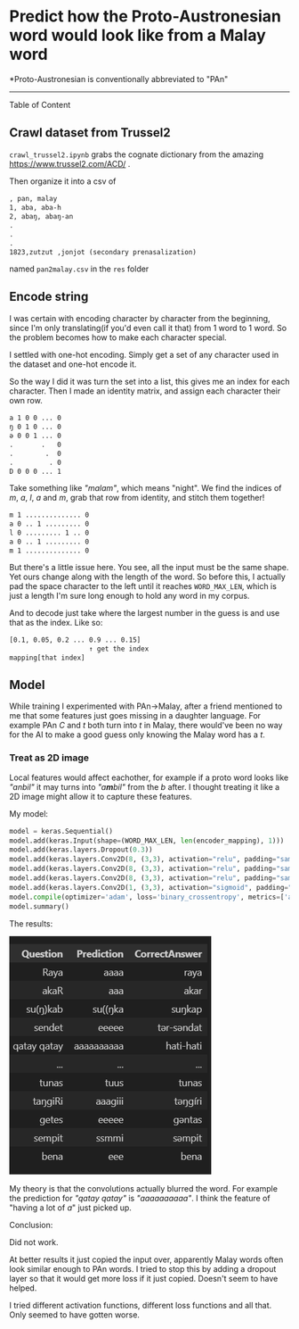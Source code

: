 # Predict how the Proto-Austronesian word would look like from a Malay word

\*Proto-Austronesian is conventionally abbreviated to "PAn"

---

Table of Content

## Crawl dataset from Trussel2

`crawl_trussel2.ipynb` grabs the cognate dictionary from the amazing https://www.trussel2.com/ACD/ .

Then organize it into a csv of

```csv
, pan, malay
1, aba, aba-h
2, abaŋ, abaŋ-an
.
.
.
1823,zutzut	,jonjot (secondary prenasalization)
```

named `pan2malay.csv` in the `res` folder

## Encode string

I was certain with encoding character by character from the beginning, since I'm only translating(if you'd even call it that) from 1 word to 1 word. So the problem becomes how to make each character special.

I settled with one-hot encoding. Simply get a set of any character used in the dataset and one-hot encode it.

So the way I did it was turn the set into a list, this gives me an index for each character. Then I made an identity matrix, and assign each character their own row.

```
a 1 0 0 ... 0
ŋ 0 1 0 ... 0
ə 0 0 1 ... 0
.       .   0
.        .  0
.         . 0
D 0 0 0 ... 1
```

Take something like _"malam"_, which means "night". We find the indices of _m_, _a_, _l_, _a_ and _m_, grab that row from identity, and stitch them together!

```
m 1 .............. 0
a 0 .. 1 ......... 0
l 0 ......... 1 .. 0
a 0 .. 1 ......... 0
m 1 .............. 0
```

But there's a little issue here. You see, all the input must be the same shape. Yet ours change along with the length of the word. So before this, I actually pad the space character to the left until it reaches `WORD_MAX_LEN`, which is just a length I'm sure long enough to hold any word in my corpus.

And to decode just take where the largest number in the guess is and use that as the index. Like so:

```
[0.1, 0.05, 0.2 ... 0.9 ... 0.15]
                    ↑ get the index
mapping[that index]
```

## Model

While training I experimented with PAn→Malay, after a friend mentioned to me that some features just goes missing in a daughter language. For example PAn _C_ and _t_ both turn into _t_ in Malay, there would've been no way for the AI to make a good guess only knowing the Malay word has a _t_.

### Treat as 2D image

Local features would affect eachother, for example if a proto word looks like _"anbil"_ it may turns into _"a**m**bil"_ from the _b_ after. I thought treating it like a 2D image might allow it to capture these features.

My model:

```python
model = keras.Sequential()
model.add(keras.Input(shape=(WORD_MAX_LEN, len(encoder_mapping), 1)))
model.add(keras.layers.Dropout(0.3))
model.add(keras.layers.Conv2D(8, (3,3), activation="relu", padding="same"))
model.add(keras.layers.Conv2D(8, (3,3), activation="relu", padding="same"))
model.add(keras.layers.Conv2D(8, (3,3), activation="relu", padding="same"))
model.add(keras.layers.Conv2D(1, (3,3), activation="sigmoid", padding="same"))
model.compile(optimizer='adam', loss='binary_crossentropy', metrics=['accuracy'])
model.summary()
```

The results:

![Alt text](image.png)

My theory is that the convolutions actually blurred the word. For example the prediction for _"qatay qatay"_ is _"aaaaaaaaaa"_. I think the feature of "having a lot of _a_" just picked up.

Conclusion:

Did not work.

At better results it just copied the input over, apparently Malay words often look similar enough to PAn words. I tried to stop this by adding a dropout layer so that it would get more loss if it just copied. Doesn't seem to have helped.

I tried different activation functions, different loss functions and all that. Only seemed to have gotten worse.
